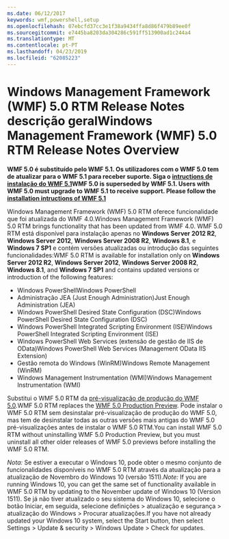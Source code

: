```yaml
---
ms.date: 06/12/2017
keywords: wmf,powershell,setup
ms.openlocfilehash: 07ebcfd37cc3e1f38a9434ffa8d86f479b89ee0f
ms.sourcegitcommit: e7445ba8203da304286c591ff513900ad1c244a4
ms.translationtype: MT
ms.contentlocale: pt-PT
ms.lasthandoff: 04/23/2019
ms.locfileid: "62085223"
---
```

# <a name="windows-management-framework-wmf-50-rtm-release-notes-overview"></a><span data-ttu-id="812ea-102">Windows Management Framework (WMF) 5.0 RTM Release Notes descrição geral</span><span class="sxs-lookup"><span data-stu-id="812ea-102">Windows Management Framework (WMF) 5.0 RTM Release Notes Overview</span></span>

<span data-ttu-id="812ea-103">**WMF 5.0 é substituído pelo WMF 5.1. Os utilizadores com o WMF 5.0 tem de atualizar para o WMF 5.1 para receber suporte. Siga o [intructions de instalação do WMF 5.1](../5.1/install-configure.md)**</span><span class="sxs-lookup"><span data-stu-id="812ea-103">**WMF 5.0 is superseded by WMF 5.1. Users with WMF 5.0 must upgrade to WMF 5.1 to receive support. Please follow the [installation intructions of WMF 5.1](../5.1/install-configure.md)**</span></span>

<span data-ttu-id="812ea-104">Windows Management Framework (WMF) 5.0 RTM oferece funcionalidade que foi atualizada do WMF 4.0.</span><span class="sxs-lookup"><span data-stu-id="812ea-104">Windows Management Framework (WMF) 5.0 RTM brings functionality that has been updated from WMF 4.0.</span></span> <span data-ttu-id="812ea-105">WMF 5.0 RTM está disponível para instalação apenas no **Windows Server 2012 R2**, **Windows Server 2012**, **Windows Server 2008 R2**, **Windows 8.1**, e **Windows 7 SP1** e contém versões atualizadas ou introdução das seguintes funcionalidades:</span><span class="sxs-lookup"><span data-stu-id="812ea-105">WMF 5.0 RTM is available for installation only on **Windows Server 2012 R2**, **Windows Server 2012**, **Windows Server 2008 R2**, **Windows 8.1**, and **Windows 7 SP1** and contains updated versions or introduction of the following features:</span></span>

- <span data-ttu-id="812ea-106">Windows PowerShell</span><span class="sxs-lookup"><span data-stu-id="812ea-106">Windows PowerShell</span></span>
- <span data-ttu-id="812ea-107">Administração JEA (Just Enough Administration)</span><span class="sxs-lookup"><span data-stu-id="812ea-107">Just Enough Administration (JEA)</span></span>
- <span data-ttu-id="812ea-108">Windows PowerShell Desired State Configuration (DSC)</span><span class="sxs-lookup"><span data-stu-id="812ea-108">Windows PowerShell Desired State Configuration (DSC)</span></span>
- <span data-ttu-id="812ea-109">Windows PowerShell Integrated Scripting Environment (ISE)</span><span class="sxs-lookup"><span data-stu-id="812ea-109">Windows PowerShell Integrated Scripting Environment (ISE)</span></span>
- <span data-ttu-id="812ea-110">Windows PowerShell Web Services (extensão de gestão de IIS de OData)</span><span class="sxs-lookup"><span data-stu-id="812ea-110">Windows PowerShell Web Services (Management OData IIS Extension)</span></span>
- <span data-ttu-id="812ea-111">Gestão remota do Windows (WinRM)</span><span class="sxs-lookup"><span data-stu-id="812ea-111">Windows Remote Management (WinRM)</span></span>
- <span data-ttu-id="812ea-112">Windows Management Instrumentation (WMI)</span><span class="sxs-lookup"><span data-stu-id="812ea-112">Windows Management Instrumentation (WMI)</span></span>

<span data-ttu-id="812ea-113">Substitui o WMF 5.0 RTM da [pré-visualização de produção do WMF 5.0](http://blogs.msdn.com/b/powershell/archive/2015/08/31/windows-management-framework-5-0-production-preview-is-now-available.aspx).</span><span class="sxs-lookup"><span data-stu-id="812ea-113">WMF 5.0 RTM replaces the [WMF 5.0 Production Preview](http://blogs.msdn.com/b/powershell/archive/2015/08/31/windows-management-framework-5-0-production-preview-is-now-available.aspx).</span></span> <span data-ttu-id="812ea-114">Pode instalar o WMF 5.0 RTM sem desinstalar pré-visualização de produção do WMF 5.0, mas tem de desinstalar todas as outras versões mais antigas do WMF 5.0 pré-visualizações antes de instalar o WMF 5.0 RTM.</span><span class="sxs-lookup"><span data-stu-id="812ea-114">You can install WMF 5.0 RTM without uninstalling WMF 5.0 Production Preview, but you must uninstall all other older releases of WMF 5.0 previews before installing the WMF 5.0 RTM.</span></span>

<span data-ttu-id="812ea-115">*Nota:* Se estiver a executar o Windows 10, pode obter o mesmo conjunto de funcionalidades disponíveis no WMF 5.0 RTM através da atualização para a atualização de Novembro do Windows 10 (versão 1511).</span><span class="sxs-lookup"><span data-stu-id="812ea-115">*Note:* If you are running Windows 10, you can get the same set of functionality available in WMF 5.0 RTM by updating to the November update of Windows 10 (Version 1511).</span></span> <span data-ttu-id="812ea-116">Se já não tiver atualizado o seu sistema do Windows 10, selecione o botão Iniciar, em seguida, selecione definições > atualização e segurança > atualização do Windows > Procurar atualizações.</span><span class="sxs-lookup"><span data-stu-id="812ea-116">If you have not already updated your Windows 10 system, select the Start button, then select Settings > Update & security > Windows Update > Check for updates.</span></span>
